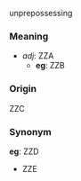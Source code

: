 unprepossessing
### Meaning
+ _adj_: ZZA
    + __eg__: ZZB

### Origin

ZZC

### Synonym

__eg__: ZZD

+ ZZE


